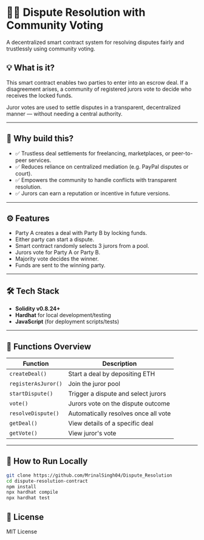 # 🧑‍⚖️ Dispute Resolution with Community Voting

A decentralized smart contract system for resolving disputes fairly and trustlessly using community voting.

## 💡 What is it?

This smart contract enables two parties to enter into an escrow deal. If a disagreement arises, a community of registered jurors vote to decide who receives the locked funds.

Juror votes are used to settle disputes in a transparent, decentralized manner — without needing a central authority.

---

## 🎯 Why build this?

- ✅ Trustless deal settlements for freelancing, marketplaces, or peer-to-peer services.
- ✅ Reduces reliance on centralized mediation (e.g. PayPal disputes or court).
- ✅ Empowers the community to handle conflicts with transparent resolution.
- ✅ Jurors can earn a reputation or incentive in future versions.

---

## ⚙️ Features

- Party A creates a deal with Party B by locking funds.
- Either party can start a dispute.
- Smart contract randomly selects 3 jurors from a pool.
- Jurors vote for Party A or Party B.
- Majority vote decides the winner.
- Funds are sent to the winning party.

---

## 🛠️ Tech Stack

- **Solidity v0.8.24+**
- **Hardhat** for local development/testing
- **JavaScript** (for deployment scripts/tests)

---

## 🧪 Functions Overview

| Function            | Description                          |
| ------------------- | ------------------------------------ |
| `createDeal()`      | Start a deal by depositing ETH       |
| `registerAsJuror()` | Join the juror pool                  |
| `startDispute()`    | Trigger a dispute and select jurors  |
| `vote()`            | Jurors vote on the dispute outcome   |
| `resolveDispute()`  | Automatically resolves once all vote |
| `getDeal()`         | View details of a specific deal      |
| `getVote()`         | View juror's vote                    |

---

## 🚀 How to Run Locally

```bash
git clone https://github.com/MrinalSingh04/Dispute_Resolution
cd dispute-resolution-contract
npm install
npx hardhat compile
npx hardhat test
```

## 📄 License

MIT License
